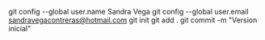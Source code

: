 git config --global user.name Sandra Vega
git config --global user.email sandravegacontreras@hotmail.com
git init
git add .
git commit -m "Version inicial"